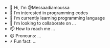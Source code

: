 - 👋 Hi, I’m @Messaadiamoussa
- 👀 I’m interested in programming codes
- 🌱 I’m currently learning programming language 
- 💞️ I’m looking to collaborate on ...
- 📫 How to reach me ...
- 😄 Pronouns: ...
- ⚡ Fun fact: ...

<!---
Messaadiamoussa/Messaadiamoussa is a ✨ special ✨ repository because its `README.md` (this file) appears on your GitHub profile.
You can click the Preview link to take a look at your changes.
--->
